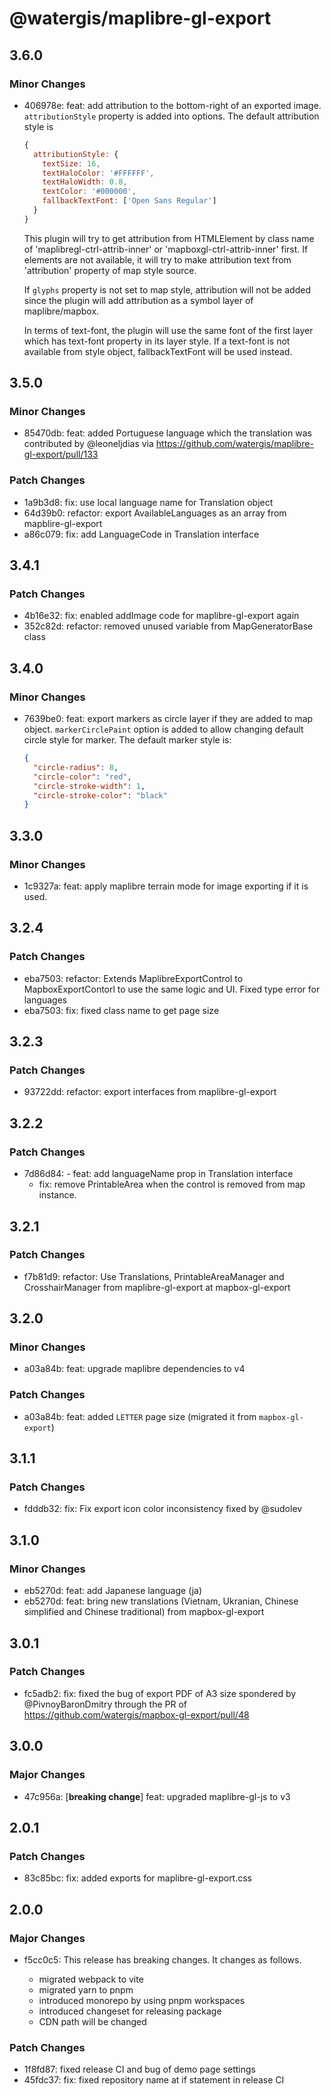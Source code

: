 # @watergis/maplibre-gl-export

## 3.6.0

### Minor Changes

- 406978e: feat: add attribution to the bottom-right of an exported image. `attributionStyle` property is added into options. The default attribution style is

  ```js
  {
    attributionStyle: {
      textSize: 16,
      textHaloColor: '#FFFFFF',
      textHaloWidth: 0.8,
      textColor: '#000000',
      fallbackTextFont: ['Open Sans Regular']
    }
  }
  ```

  This plugin will try to get attribution from HTMLElement by class name of 'maplibregl-ctrl-attrib-inner' or 'mapboxgl-ctrl-attrib-inner' first. If elements are not available, it will try to make attribution text from 'attribution' property of map style source.

  If `glyphs` property is not set to map style, attribution will not be added since the plugin will add attribution as a symbol layer of maplibre/mapbox.

  In terms of text-font, the plugin will use the same font of the first layer which has text-font property in its layer style. If a text-font is not available from style object, fallbackTextFont will be used instead.

## 3.5.0

### Minor Changes

- 85470db: feat: added Portuguese language which the translation was contributed by @leoneljdias via https://github.com/watergis/maplibre-gl-export/pull/133

### Patch Changes

- 1a9b3d8: fix: use local language name for Translation object
- 64d39b0: refactor: export AvailableLanguages as an array from mapblire-gl-export
- a86c079: fix: add LanguageCode in Translation interface

## 3.4.1

### Patch Changes

- 4b16e32: fix: enabled addImage code for maplibre-gl-export again
- 352c82d: refactor: removed unused variable from MapGeneratorBase class

## 3.4.0

### Minor Changes

- 7639be0: feat: export markers as circle layer if they are added to map object. `markerCirclePaint` option is added to allow changing default circle style for marker. The default marker style is:

  ```json
  {
    "circle-radius": 8,
    "circle-color": "red",
    "circle-stroke-width": 1,
    "circle-stroke-color": "black"
  }
  ```

## 3.3.0

### Minor Changes

- 1c9327a: feat: apply maplibre terrain mode for image exporting if it is used.

## 3.2.4

### Patch Changes

- eba7503: refactor: Extends MaplibreExportControl to MapboxExportContorl to use the same logic and UI. Fixed type error for languages
- eba7503: fix: fixed class name to get page size

## 3.2.3

### Patch Changes

- 93722dd: refactor: export interfaces from maplibre-gl-export

## 3.2.2

### Patch Changes

- 7d86d84: - feat: add languageName prop in Translation interface
  - fix: remove PrintableArea when the control is removed from map instance.

## 3.2.1

### Patch Changes

- f7b81d9: refactor: Use Translations, PrintableAreaManager and CrosshairManager from maplibre-gl-export at mapbox-gl-export

## 3.2.0

### Minor Changes

- a03a84b: feat: upgrade maplibre dependencies to v4

### Patch Changes

- a03a84b: feat: added `LETTER` page size (migrated it from `mapbox-gl-export`)

## 3.1.1

### Patch Changes

- fdddb32: fix: Fix export icon color inconsistency fixed by @sudolev

## 3.1.0

### Minor Changes

- eb5270d: feat: add Japanese language (ja)
- eb5270d: feat: bring new translations (Vietnam, Ukranian, Chinese simplified and Chinese traditional) from mapbox-gl-export

## 3.0.1

### Patch Changes

- fc5adb2: fix: fixed the bug of export PDF of A3 size spondered by @PivnoyBaronDmitry through the PR of https://github.com/watergis/mapbox-gl-export/pull/48

## 3.0.0

### Major Changes

- 47c956a: [**breaking change**] feat: upgraded maplibre-gl-js to v3

## 2.0.1

### Patch Changes

- 83c85bc: fix: added exports for maplibre-gl-export.css

## 2.0.0

### Major Changes

- f5cc0c5: This release has breaking changes. It changes as follows.

  - migrated webpack to vite
  - migrated yarn to pnpm
  - introduced monorepo by using pnpm workspaces
  - introduced changeset for releasing package
  - CDN path will be changed

### Patch Changes

- 1f8fd87: fixed release CI and bug of demo page settings
- 45fdc37: fix: fixed repository name at if statement in release CI
